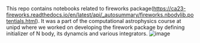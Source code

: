 This repo contains notebooks related to fireworks package(https://ca23-fireworks.readthedocs.io/en/latest/api/_autosummary/fireworks.nbodylib.potentials.html).
It was a part of the computational astrophysics course at unipd where we worked on developing the firework package by defining initializer of N body, its dynamcis and various integrators.
![image](https://github.com/supriodubey/compast/assets/42297720/232656e8-7f05-41a1-9cdd-b81027641fbb)
